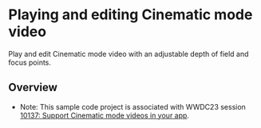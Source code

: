 # Playing and editing Cinematic mode video

Play and edit Cinematic mode video with an adjustable depth of field and focus points.

## Overview

- Note: This sample code project is associated with WWDC23 session [10137: Support Cinematic mode videos in your app](https://developer.apple.com/wwdc23/10137/).
